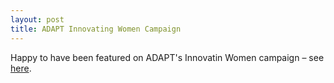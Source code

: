 ```yaml
---
layout: post
title: ADAPT Innovating Women Campaign
---
```


Happy to have been featured on ADAPT's Innovatin Women campaign – see <a href="[https://youtu.be/jmawwhK92Qg](https://www.adaptcentre.ie/news-and-events/adapt-celebrates-innovating-women-for-international-womens-day-dr-iona-gessinger/)" target="_blank" rel="noopener">here</a>.
